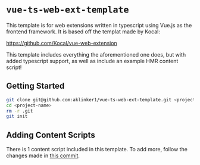 # `vue-ts-web-ext-template`

This template is for web extensions written in typescript using Vue.js as the frontend framework. It is based off the templat made by Kocal:

https://github.com/Kocal/vue-web-extension

This template includes everything the aforementioned one does, but with added typescript support, as well as include an example HMR content script!

## Getting Started

```bash
git clone git@github.com:aklinker1/vue-ts-web-ext-template.git <project-name>
cd <project-name>
rm -r .git
git init
```

## Adding Content Scripts

There is 1 content script included in this template. To add more, follow the changes made in [this commit](https://github.com/aklinker1/vue-ts-web-ext-template/commit/0bfcb38cee1eb71ae63c32f73e13fd5580cd0254).
